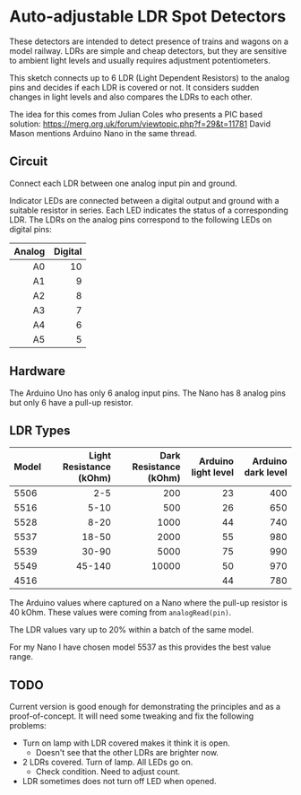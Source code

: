 Auto-adjustable LDR Spot Detectors
==================================

These detectors are intended to detect presence of trains and
wagons on a model railway.
LDRs are simple and cheap detectors, but they are sensitive
to ambient light levels and usually requires adjustment potentiometers.

This sketch connects up to 6 LDR (Light Dependent Resistors) to the analog pins
and decides if each LDR is covered or not.
It considers sudden changes in light levels and also compares the LDRs to each other.

The idea for this comes from
Julian Coles who presents a PIC based solution: https://merg.org.uk/forum/viewtopic.php?f=29&t=11781
David Mason mentions Arduino Nano in the same thread.

Circuit
-------
Connect each LDR between one analog input pin and ground.

Indicator LEDs are connected between a digital output and ground
with a suitable resistor in series.
Each LED indicates the status of a corresponding LDR. 
The LDRs on the analog pins correspond to the following LEDs on
digital pins:

| Analog | Digital |
| ---: | ---: |
| A0 | 10 |
| A1 | 9 |
| A2 | 8 |
| A3 | 7 |
| A4 | 6 |
| A5 | 5 |


Hardware
--------
The Arduino Uno has only 6 analog input pins.
The Nano has 8 analog pins but only 6 have a pull-up resistor.

LDR Types
---------

| Model | Light Resistance (kOhm) | Dark Resistance (kOhm) | Arduino light level | Arduino dark level |
| ----- | ---: | ---: | ---: | ---: |
| 5506 |  2-5   |  200 |  23 | 400 |
| 5516 |  5-10  |  500 | 26 | 650 | 
| 5528 |  8-20  | 1000 | 44 |740 | 
| 5537 | 18-50  | 2000 | 55 |980 |
| 5539 | 30-90  | 5000 | 75 |990 | 
| 5549 | 45-140 |10000 | 50 | 970 | 
| 4516 |        |  | 44 | 780 | 

The Arduino values where captured on a Nano where the pull-up resistor
is 40 kOhm.
These values were coming from `analogRead(pin)`.

The LDR values vary up to 20% within a batch of the same model.

For my Nano I have chosen model 5537 as this provides the best 
value range.

TODO
----
Current version is good enough for demonstrating the principles
and as a proof-of-concept. 
It will need some tweaking and fix the following problems:

- Turn on lamp with LDR covered makes it think it is open.
  - Doesn't see that the other LDRs are brighter now.
- 2 LDRs covered. Turn of lamp. All LEDs go on.
  - Check condition. Need to adjust count.
- LDR sometimes does not turn off LED when opened.
